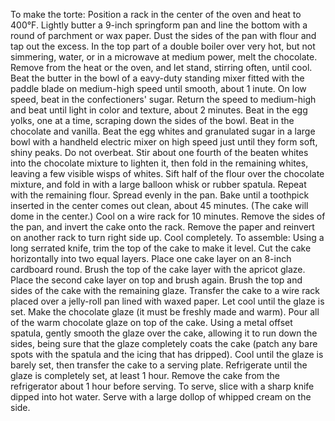  To make the torte: Position a rack in the center of the oven and heat to 400°F. Lightly butter a 9-inch springform pan and line the bottom with a round of parchment or wax paper. Dust the sides of the pan with flour and tap out the excess.
 In the top part of a double boiler over very hot, but not simmering, water, or in a microwave at medium power, melt the chocolate. Remove from the heat or the oven, and let stand, stirring often, until cool.
Beat the butter in the bowl of a eavy-duty standing mixer fitted with the paddle blade on medium-high speed until smooth, about 1 inute. On low speed, beat in the confectioners' sugar. Return the speed to medium-high and beat until light in color and texture, about 2 minutes. Beat in the egg yolks, one at a time, scraping down the sides of the bowl. Beat in the chocolate and vanilla.
Beat the egg whites and granulated sugar in a large bowl with a handheld electric mixer on high speed just until they form soft, shiny peaks. Do not overbeat. Stir about one fourth of the beaten whites into the chocolate mixture to lighten it, then fold in the remaining whites, leaving a few visible wisps of whites. Sift half of the flour over the chocolate mixture, and fold in with a large balloon whisk or rubber spatula. Repeat with the remaining flour.
 Spread evenly in the pan. Bake until a toothpick inserted in the center comes out clean, about 45 minutes. (The cake will dome in the center.) Cool on a wire rack for 10 minutes. Remove the sides of the pan, and invert the cake onto the rack. Remove the paper and reinvert on another rack to turn right side up. Cool completely.
 To assemble: Using a long serrated knife, trim the top of the cake to make it level. Cut the cake horizontally into two equal layers. Place one cake layer on an 8-inch cardboard round. Brush the top of the cake layer with the apricot glaze. Place the second cake layer on top and brush again. Brush the top and sides of the cake with the remaining glaze. Transfer the cake to a wire rack placed over a jelly-roll pan lined with waxed paper. Let cool until the glaze is set.
 Make the chocolate glaze (it must be freshly made and warm). Pour all of the warm chocolate glaze on top of the cake. Using a metal offset spatula, gently smooth the glaze over the cake, allowing it to run down the sides, being sure that the glaze completely coats the cake (patch any bare spots with the spatula and the icing that has dripped). Cool until the glaze is barely set, then transfer the cake to a serving plate. Refrigerate until the glaze is completely set, at least 1 hour. Remove the cake from the refrigerator about 1 hour before serving.
To serve, slice with a sharp knife dipped into hot water. Serve with a large dollop of whipped cream on the side.
